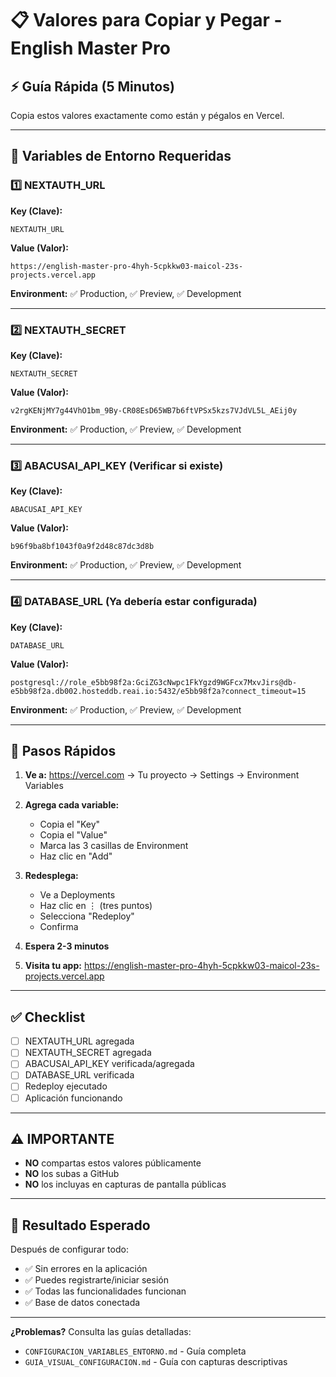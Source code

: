 # 📋 Valores para Copiar y Pegar - English Master Pro

## ⚡ Guía Rápida (5 Minutos)

Copia estos valores exactamente como están y pégalos en Vercel.

---

## 🔐 Variables de Entorno Requeridas

### 1️⃣ NEXTAUTH_URL

**Key (Clave):**
```
NEXTAUTH_URL
```

**Value (Valor):**
```
https://english-master-pro-4hyh-5cpkkw03-maicol-23s-projects.vercel.app
```

**Environment:** ✅ Production, ✅ Preview, ✅ Development

---

### 2️⃣ NEXTAUTH_SECRET

**Key (Clave):**
```
NEXTAUTH_SECRET
```

**Value (Valor):**
```
v2rgKENjMY7g44VhO1bm_9By-CR08EsD65WB7b6ftVPSx5kzs7VJdVL5L_AEij0y
```

**Environment:** ✅ Production, ✅ Preview, ✅ Development

---

### 3️⃣ ABACUSAI_API_KEY (Verificar si existe)

**Key (Clave):**
```
ABACUSAI_API_KEY
```

**Value (Valor):**
```
b96f9ba8bf1043f0a9f2d48c87dc3d8b
```

**Environment:** ✅ Production, ✅ Preview, ✅ Development

---

### 4️⃣ DATABASE_URL (Ya debería estar configurada)

**Key (Clave):**
```
DATABASE_URL
```

**Value (Valor):**
```
postgresql://role_e5bb98f2a:GciZG3cNwpc1FkYgzd9WGFcx7MxvJirs@db-e5bb98f2a.db002.hosteddb.reai.io:5432/e5bb98f2a?connect_timeout=15
```

**Environment:** ✅ Production, ✅ Preview, ✅ Development

---

## 🚀 Pasos Rápidos

1. **Ve a:** https://vercel.com → Tu proyecto → Settings → Environment Variables

2. **Agrega cada variable:**
   - Copia el "Key"
   - Copia el "Value"
   - Marca las 3 casillas de Environment
   - Haz clic en "Add"

3. **Redesplega:**
   - Ve a Deployments
   - Haz clic en ⋮ (tres puntos)
   - Selecciona "Redeploy"
   - Confirma

4. **Espera 2-3 minutos**

5. **Visita tu app:** https://english-master-pro-4hyh-5cpkkw03-maicol-23s-projects.vercel.app

---

## ✅ Checklist

- [ ] NEXTAUTH_URL agregada
- [ ] NEXTAUTH_SECRET agregada
- [ ] ABACUSAI_API_KEY verificada/agregada
- [ ] DATABASE_URL verificada
- [ ] Redeploy ejecutado
- [ ] Aplicación funcionando

---

## ⚠️ IMPORTANTE

- **NO** compartas estos valores públicamente
- **NO** los subas a GitHub
- **NO** los incluyas en capturas de pantalla públicas

---

## 🎯 Resultado Esperado

Después de configurar todo:
- ✅ Sin errores en la aplicación
- ✅ Puedes registrarte/iniciar sesión
- ✅ Todas las funcionalidades funcionan
- ✅ Base de datos conectada

---

**¿Problemas?** Consulta las guías detalladas:
- `CONFIGURACION_VARIABLES_ENTORNO.md` - Guía completa
- `GUIA_VISUAL_CONFIGURACION.md` - Guía con capturas descriptivas
